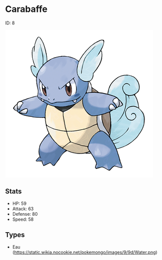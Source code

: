 # Carabaffe


ID: 8

![](https://raw.githubusercontent.com/PokeAPI/sprites/master/sprites/pokemon/other/official-artwork/8.png "Carabaffe")

## Stats


 - HP: 59
 - Attack: 63
 - Defense: 80
 - Speed: 58

## Types


 - Eau (https://static.wikia.nocookie.net/pokemongo/images/9/9d/Water.png)
